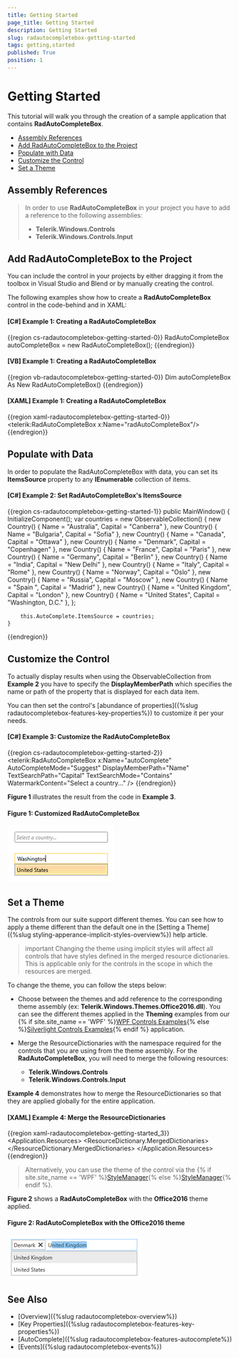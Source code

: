 ```yaml
---
title: Getting Started
page_title: Getting Started
description: Getting Started
slug: radautocompletebox-getting-started
tags: getting,started
published: True
position: 1
---
```


# Getting Started

This tutorial will walk you through the creation of a sample application that contains __RadAutoCompleteBox__.

* [Assembly References](#assembly-references)
* [Add RadAutoCompleteBox to the Project](#add-radautocompletebox-to-the-project)
* [Populate with Data](#populate-with-data)
* [Customize the Control](#customize-the-control)
* [Set a Theme](#set-a-theme)

## Assembly References

>In order to use __RadAutoCompleteBox__ in your project you have to add a reference to the following assemblies:
>	* __Telerik.Windows.Controls__
>	* __Telerik.Windows.Controls.Input__

## Add RadAutoCompleteBox to the Project

You can include the control in your projects by either dragging it from the toolbox in Visual Studio and Blend or by manually creating the control.

The following examples show how to create a __RadAutoCompleteBox__ control in the code-behind and in XAML:

#### __[C#] Example 1: Creating a RadAutoCompleteBox__

{{region cs-radautocompletebox-getting-started-0}}
	RadAutoCompleteBox autoCompleteBox = new RadAutoCompleteBox();
{{endregion}}

#### __[VB] Example 1: Creating a RadAutoCompleteBox__

{{region vb-radautocompletebox-getting-started-0}}
	Dim autoCompleteBox As New RadAutoCompleteBox()
{{endregion}}

#### __[XAML] Example 1: Creating a RadAutoCompleteBox__

{{region xaml-radautocompletebox-getting-started-0}}
	<UserControl xmlns:telerik="http://schemas.telerik.com/2008/xaml/presentation">
	    <Grid x:Name="LayoutRoot" Background="White">
	        <telerik:RadAutoCompleteBox x:Name="radAutoCompleteBox"/>
	    </Grid>
	</UserControl>
{{endregion}}

## Populate with Data

In order to populate the RadAutoCompleteBox with data, you can set its **ItemsSource** property to any **IEnumerable** collection of items.

#### __[C#] Example 2: Set RadAutoCompleteBox's ItemsSource__

{{region cs-radautocompletebox-getting-started-1}}
    public MainWindow()
    {
        InitializeComponent();
        var countries = new ObservableCollection<Country>()
        {
            new Country() { Name = "Australia", Capital = "Canberra" },
            new Country() { Name = "Bulgaria", Capital = "Sofia" },
            new Country() { Name = "Canada", Capital = "Ottawa" },
            new Country() { Name = "Denmark", Capital = "Copenhagen" },
            new Country() { Name = "France", Capital = "Paris" },
            new Country() { Name = "Germany", Capital = "Berlin" },
            new Country() { Name = "India", Capital = "New Delhi" },
            new Country() { Name = "Italy", Capital = "Rome" },
            new Country() { Name = "Norway", Capital = "Oslo" },
            new Country() { Name = "Russia", Capital = "Moscow" },
            new Country() { Name = "Spain ", Capital = "Madrid" },
            new Country() { Name = "United Kingdom", Capital = "London" },
            new Country() { Name = "United States", Capital = "Washington, D.C." },
        };

        this.AutoComplete.ItemsSource = countries;
    }
{{endregion}}

## Customize the Control

To actually display results when using the ObservableCollection from **Example 2** you have to specify the **DisplayMemberPath** which specifies the name or path of the property that is displayed for each data item.

You can then set the control's [abundance of properties]({%slug radautocompletebox-features-key-properties%}) to customize it per your needs.

#### __[C#] Example 3: Customize the RadAutoCompleteBox__

{{region cs-radautocompletebox-getting-started-2}}
    <telerik:RadAutoCompleteBox x:Name="autoComplete" 
                                    AutoCompleteMode="Suggest" 
                                    DisplayMemberPath="Name"
                                    TextSearchPath="Capital"
                                    TextSearchMode="Contains"
                                    WatermarkContent="Select a country..." />
{{endregion}}

**Figure 1** illustrates the result from the code in **Example 3**.

#### __Figure 1: Customized RadAutoCompleteBox__
![Customized RadAutoCompleteBox](images/radautocompletebox-customization.png)

## Set a Theme

The controls from our suite support different themes. You can see how to apply a theme different than the default one in the [Setting a Theme]({%slug styling-apperance-implicit-styles-overview%}) help article.

>important Changing the theme using implicit styles will affect all controls that have styles defined in the merged resource dictionaries. This is applicable only for the controls in the scope in which the resources are merged. 

To change the theme, you can follow the steps below:
* Choose between the themes and add reference to the corresponding theme assembly (ex: **Telerik.Windows.Themes.Office2016.dll**). You can see the different themes applied in the **Theming** examples from our {% if site.site_name == 'WPF' %}[WPF Controls Examples](https://demos.telerik.com/wpf/){% else %}[Silverlight Controls Examples](https://demos.telerik.com/silverlight/#AutoCompleteBox/Theming){% endif %} application.

* Merge the ResourceDictionaries with the namespace required for the controls that you are using from the theme assembly. For the __RadAutoCompleteBox__, you will need to merge the following resources:

	* __Telerik.Windows.Controls__
	* __Telerik.Windows.Controls.Input__

__Example 4__ demonstrates how to merge the ResourceDictionaries so that they are applied globally for the entire application.

#### __[XAML] Example 4: Merge the ResourceDictionaries__  
{{region xaml-radautocompletebox-getting-started_3}}
		<Application.Resources>
			<ResourceDictionary>
				<ResourceDictionary.MergedDictionaries>
	                <ResourceDictionary Source="/Telerik.Windows.Themes.Office2016;component/Themes/System.Windows.xaml"/>
	                <ResourceDictionary Source="/Telerik.Windows.Themes.Office2016;component/Themes/Telerik.Windows.Controls.xaml"/>
	                <ResourceDictionary Source="/Telerik.Windows.Themes.Office2016;component/Themes/Telerik.Windows.Controls.Input.xaml"/>
				</ResourceDictionary.MergedDictionaries>
			</ResourceDictionary>
		</Application.Resources>
{{endregion}}

>Alternatively, you can use the theme of the control via the {% if site.site_name == 'WPF' %}[StyleManager](https://docs.telerik.com/devtools/wpf/styling-and-appearance/stylemanager/common-styling-apperance-setting-theme-wpf){% else %}[StyleManager](https://docs.telerik.com/devtools/silverlight/styling-and-appearance/stylemanager/common-styling-apperance-setting-theme){% endif %}.

__Figure 2__ shows a __RadAutoCompleteBox__ with the **Office2016** theme applied.
	
#### __Figure 2: RadAutoCompleteBox with the Office2016 theme__
![RadAutoCompleteBox with Office2016 theme](images/radautocompletebox-setting-theme.png)

## See Also

 * [Overview]({%slug radautocompletebox-overview%})
 * [Key Properties]({%slug radautocompletebox-features-key-properties%})
 * [AutoComplete]({%slug radautocompletebox-features-autocomplete%})
 * [Events]({%slug radautocompletebox-events%})